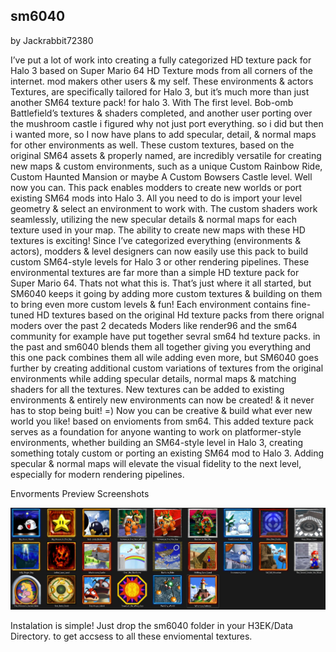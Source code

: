 ## sm6040

by Jackrabbit72380

I’ve put a lot of work into creating a fully categorized HD texture pack for Halo 3 based on Super Mario 64 HD Texture mods from all corners of the internet. mod makers other users & my self. These environments & actors Textures, are specifically tailored for Halo 3, but it’s much more than just another SM64 texture pack! for halo 3. With The first level. Bob-omb Battlefield’s textures & shaders completed, and another user porting over the mushroom castle i figured why not just port everything. so i did but then i wanted more, so I now have plans to add specular, detail, & normal maps for other environments as well. These custom textures, based on the original SM64 assets & properly named, are incredibly versatile for creating new maps & custom environments, such as a unique Custom Rainbow Ride, Custom Haunted Mansion or maybe A Custom Bowsers Castle level. Well now you can. This pack enables modders to create new worlds or port existing SM64 mods into Halo 3. All you need to do is import your level geometry & select an environment to work with. The custom shaders work seamlessly, utilizing the new specular details & normal maps for each texture used in your map.
The ability to create new maps with these HD textures is exciting! Since I’ve categorized everything (environments & actors), modders & level designers can now easily use this pack to build custom SM64-style levels for Halo 3 or other rendering pipelines. These environmental textures are far more than a simple HD texture pack for Super Mario 64. Thats not what this is. That’s just where it all started, but SM6040 keeps it going by adding more custom textures & building on them to bring even more custom levels & fun! Each environment contains fine-tuned HD textures based on the original Hd texture packs from there orignal moders over the past 2 decateds Moders like render96 and the sm64 community for example have put together sevral sm64 hd texture packs. in the past and sm6040 blends them all together giving you everything and this one pack combines them all wile adding even more, but SM6040 goes further by creating additional custom variations of textures from the original environments while adding specular details, normal maps & matching shaders for all the textures. New textures can be added to existing environments & entirely new environments can now be created! & it never has to stop being buit! =) Now you can be creative & build what ever new world you like! based on envioments from sm64. This added texture pack serves as a foundation for anyone wanting to work on platformer-style environments, whether building an SM64-style level in Halo 3, creating something totaly custom or porting an existing SM64 mod to Halo 3. Adding specular & normal maps will elevate the visual fidelity to the next level, especially for modern rendering pipelines.

Envorments Preview Screenshots

![Screenshot](https://github.com/jackrabbit72380/Ho4kmmm/blob/master/common/H3EK/data/sm6040/levels/envorments_preview.jpg)

Instalation is simple! Just drop the sm6040 folder in your H3EK/Data Directory.
to get accsess to all these enviomental textures.





